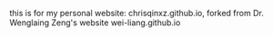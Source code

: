 this is for my personal website: chrisqinxz.github.io, 
forked from Dr. Wenglaing Zeng's website wei-liang.github.io
